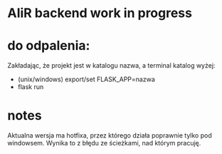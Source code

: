 # AIiR backend work in progress

# do odpalenia:
Zakładając, że projekt jest w katalogu nazwa, a terminal katalog wyżej:
- (unix/windows) export/set FLASK_APP=nazwa
- flask run

# notes
Aktualna wersja ma hotfixa, przez którego działa poprawnie tylko pod windowsem. Wynika to z błędu ze ścieżkami, nad którym pracuję. 
